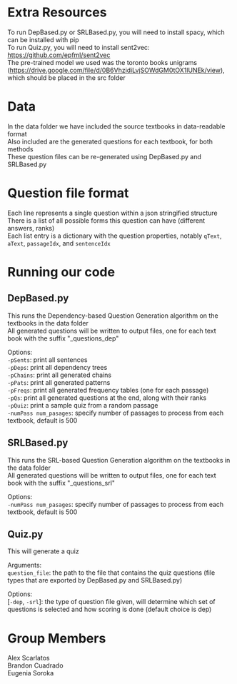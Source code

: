 # Extra Resources
To run DepBased.py or SRLBased.py, you will need to install spacy, which can be installed with pip  
To run Quiz.py, you will need to install sent2vec: https://github.com/epfml/sent2vec  
The pre-trained model we used was the toronto books unigrams (https://drive.google.com/file/d/0B6VhzidiLvjSOWdGM0tOX1lUNEk/view), which should be placed in the src folder  

# Data
In the data folder we have included the source textbooks in data-readable format  
Also included are the generated questions for each textbook, for both methods  
These question files can be re-generated using DepBased.py and SRLBased.py  

# Question file format
Each line represents a single question within a json stringified structure  
There is a list of all possible forms this question can have (different answers, ranks)  
Each list entry is a dictionary with the question properties, notably `qText`, `aText`, `passageIdx`, and `sentenceIdx`  

# Running our code
## DepBased.py
This runs the Dependency-based Question Generation algorithm on the textbooks in the data folder  
All generated questions will be written to output files, one for each text book with the suffix "_questions_dep"

Options:  
`-pSents`: print all sentences  
`-pDeps`: print all dependency trees  
`-pChains`: print all generated chains  
`-pPats`: print all generated patterns  
`-pFreqs`: print all generated frequency tables (one for each passage)  
`-pQs`: print all generated questions at the end, along with their ranks  
`-pQuiz`: print a sample quiz from a random passage  
`-numPass num_pasages`: specify number of passages to process from each textbook, default is 500  

## SRLBased.py
This runs the SRL-based Question Generation algorithm on the textbooks in the data folder  
All generated questions will be written to output files, one for each text book with the suffix "_questions_srl"

Options:  
`-numPass num_pasages`: specify number of passages to process from each textbook, default is 500

## Quiz.py
This will generate a quiz

Arguments:  
`question_file`: the path to the file that contains the quiz questions (file types that are exported by DepBased.py and SRLBased.py)

Options:  
[`-dep`, `-srl`]: the type of question file given, will determine which set of questions is selected and how scoring is done (default choice is dep)

# Group Members
Alex Scarlatos  
Brandon Cuadrado  
Eugenia Soroka  

